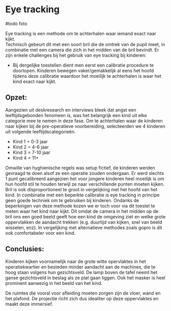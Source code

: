 # Eye tracking

 #todo foto

Eye tracking is een methode om te achterhalen waar iemand exact naar kijkt.  
Technisch gebeurt dit met een soort bril die de omtrek van de pupil meet, in combinatie met een camera die zich in het midden van de bril bevindt. 
Er zijn enkele challenges bij het gebruik van eye tracking bij kinderen:
 
* Bij dergelijke toestellen dient men eerst een calibratie procedure te doorlopen. Kinderen bewegen vaker/gemakkelijk al eens het hoofd tijdens deze calibratie waardoor het moeilijk te achterhalen is waar het kind exact naar kijkt.

## Opzet:
Aangezien uit deskresearch en interviews bleek dat angst een leeftijdsgebonden fenomeen is, was het belangrijk een kind uit elke categorie mee te nemen in deze fase. Om te achterhalen waar de kinderen naar kijken bij de pre-operatieve voorbereiding, selecteerden we 4 kinderen uit volgende leeftijdscategorieën. 

* Kind 1 = 0-3 jaar
* Kind 2 = 4-6 jaar
* Kind 3 = 7-10 jaar
* Kind 4 = 11+ 

Omwille van hyghienische regels was setup fictief, de kinderen werden gevraagd te doen alsof ze een operatie zouden ondergaan. 
Er werd slechts 1 punt gecalibreerd aangezien het voor jongere kinderen heel moeilijk is om hun hoofd stil te houden terwijl ze naar verschillende punten moeten kijken. 
Bril is ook disproportioneel te groot in vergelijking met het hoofd van het kind. 
In combinatie met een beperkte calibratie is eye tracking in principe geen goede techniek om te gebruiken bij kinderen. Ondanks de beperkingen van deze methode kozen we er toch voor via dit toestel te meten waar het kind naar kijkt. Dit omdat de camera in het midden op de bril ons een goed beeld geeft hoe een kind de omgeving ziet en welke grote oppervlakken de aandacht trekken (e.g. duurtijd van kijken, snel van beeld wisselen, enz). In vergelijking met alternatieve methodes zoals gopro is dit ook comfortabeler voor een kind. 

## Conclusies:

Kinderen kijken voornamelijk naar de grote witte opervlaktes in het operatiekwartier en besteden minder aandacht aan de machines, die te hoog staan volgens hun gezichtsveld. 
De lamp boven de tafel neemt het ganse gezichtsveld in beslag als ze plat gaan liggen. Ook het masker is heel prominent aanwezig in het beeld van het kind. 

De ruimtes die vooral voor afleiding moeten zorgen zijn de vloer, wand en het plafond. De projectie richt zich dus idealiter op deze oppervlaktes en maakt deze immersief. 


